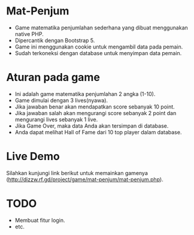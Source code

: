 # Mat-Penjum
- Game matematika penjumlahan sederhana yang dibuat menggunakan native PHP.
- Dipercantik dengan Bootstrap 5.
- Game ini menggunakan cookie untuk mengambil data pada pemain.
- Sudah terkoneksi dengan database untuk menyimpan data pemain.

# Aturan pada game
- Ini adalah game matematika penjumlahan 2 angka (1-10).
- Game dimulai dengan 3 lives(nyawa).
- Jika jawaban benar akan mendapatkan score sebanyak 10 point.
- Jika jawaban salah akan mengurangi score sebanyak 2 point dan mengurangi lives sebanyak 1 live.
- Jika Game Over, maka data Anda akan tersimpan di database.
- Anda dapat melihat Hall of Fame dari 10 top player dalam database.

# Live Demo
Silahkan kunjungi link berikut untuk memainkan gamenya (http://dizzw.rf.gd/project/game/mat-penjum/mat-penjum.php).

# TODO
- Membuat fitur login.
- etc.
